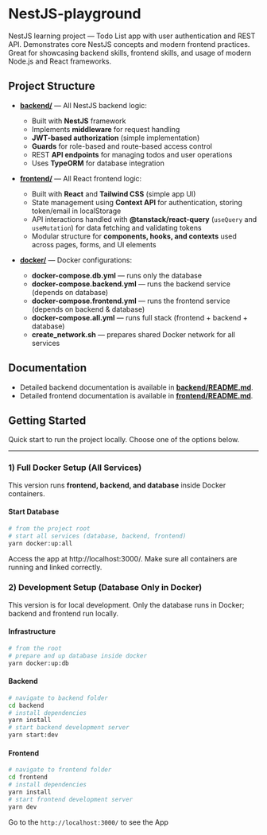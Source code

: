 # NestJS-playground

NestJS learning project — Todo List app with user authentication and REST API. Demonstrates core NestJS concepts and modern frontend practices. Great for showcasing backend skills, frontend skills, and usage of modern Node.js and React frameworks.

## Project Structure

- **[backend/](./backend)** — All NestJS backend logic:
  - Built with **NestJS** framework
  - Implements **middleware** for request handling
  - **JWT-based authorization** (simple implementation)
  - **Guards** for role-based and route-based access control
  - REST **API endpoints** for managing todos and user operations
  - Uses **TypeORM** for database integration

- **[frontend/](./frontend)** — All React frontend logic:
  - Built with **React** and **Tailwind CSS** (simple app UI)
  - State management using **Context API** for authentication, storing token/email in localStorage
  - API interactions handled with **@tanstack/react-query** (`useQuery` and `useMutation`) for data fetching and validating tokens
  - Modular structure for **components, hooks, and contexts** used across pages, forms, and UI elements

- **[docker/](./docker)** — Docker configurations:
  - **docker-compose.db.yml** — runs only the database
  - **docker-compose.backend.yml** — runs the backend service (depends on database)
  - **docker-compose.frontend.yml** — runs the frontend service (depends on backend & database)
  - **docker-compose.all.yml** — runs full stack (frontend + backend + database)
  - **create_network.sh** — prepares shared Docker network for all services

## Documentation

- Detailed backend documentation is available in **[backend/README.md](./backend/README.md)**.
- Detailed frontend documentation is available in **[frontend/README.md](./frontend/README.md)**.


## Getting Started

Quick start to run the project locally. Choose one of the options below.

---

### 1) Full Docker Setup (All Services)

This version runs **frontend, backend, and database** inside Docker containers.

#### Start Database

```bash
# from the project root
# start all services (database, backend, frontend)
yarn docker:up:all
``` 

Access the app at http://localhost:3000/.
Make sure all containers are running and linked correctly.



### 2) Development Setup (Database Only in Docker)

This version is for local development. Only the database runs in Docker; backend and frontend run locally.

#### Infrastructure

```bash
# from the root 
# prepare and up database inside docker 
yarn docker:up:db
```

#### Backend

```bash
# navigate to backend folder
cd backend
# install dependencies
yarn install
# start backend development server
yarn start:dev
```

#### Frontend

```bash
# navigate to frontend folder
cd frontend
# install dependencies
yarn install
# start frontend development server
yarn dev
```

Go to the `http://localhost:3000/` to see the App 
